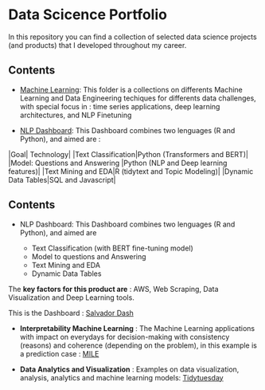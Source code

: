 # Data Scicence Portfolio

In this repository you can find a collection of selected data science projects (and products) that I developed throughout my career.

## Contents 

* [Machine Learning](https://github.com/carlosjimenez88M/DataScicencePortfolio/tree/master/Machine_Learning): This folder is a collections on differents Machine Learning and Data Engineering techiques for differents data challenges, with special focus in : time series applications, deep learning architectures, and NLP Finetuning

* [NLP Dashboard](https://danieljimenez.shinyapps.io/salvador/): This Dashboard combines two lenguages (R and Python), and aimed are : 

|Goal| Technology|
|Text Classification|Python (Transformers and BERT)|
|Model: Questions and Answering |Python (NLP and Deep learning features)|
|Text Mining and EDA|R (tidytext and Topic Modeling)|
|Dynamic Data Tables|SQL and Javascript|



## Contents 

* NLP Dashboard: This Dashboard combines two lenguages (R and Python), and aimed are 
   
    + Text Classification (with BERT fine-tuning model)
    + Model to questions and Answering 
    + Text Mining and EDA
    + Dynamic Data Tables


The **key factors for this product are** : AWS, Web Scraping, Data Visualization and Deep Learning tools.

This is the Dashboard : [Salvador Dash](https://danieljimenez.shinyapps.io/salvador/)


* **Interpretability Machine Learning** : The Machine Learning applications with impact on everydays for decision-making with consistency (reasons) and coherence (depending on the problem), in this example is a prediction case : [MILE](https://www.danieljimenezm.com/post/2020-07-18-models_interpretability/)


* **Data Analytics and Visualization** : Examples on data visualization, analysis, analytics and machine learning models: [Tidytuesday](https://github.com/carlosjimenez88M/Tidy-tuesday)

